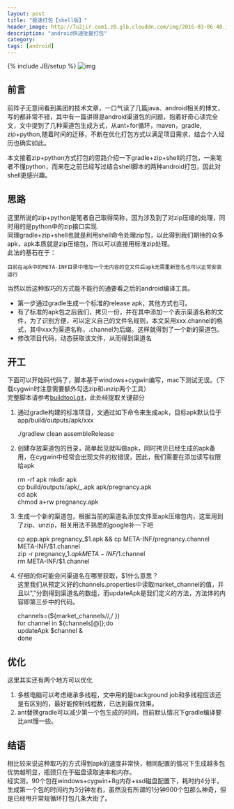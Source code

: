 ```yaml
---
layout: post
title: "极速打包【shell版】"
header_image: http://7u2jir.com1.z0.glb.clouddn.com/img/2016-03-06-40.jpg
description: "android快速批量打包"
category: 
tags: [android]
---
```

{% include JB/setup %}
![img](http://7u2jir.com1.z0.glb.clouddn.com/img/2016-03-06-40.jpg)

## 前言
前阵子无意间看到美团的技术文章，一口气读了几篇java、android相关的博文，写的都非常不错，其中有一篇讲得是android渠道包的问题，抱着好奇心读完全文，文中提到了几种渠道包生成方式，从ant+for循环，maven，gradle, zip+python,随着时间的迁移，不断在优化打包方式以满足项目需求，结合个人经历也确实如此。  

本文接着zip+python方式打包的思路介绍一下gradle+zip+shell的打包，一来笔者不懂python，而来在之前已经写过结合shell脚本的两种android打包，因此对shell更感兴趣。

## 思路
这里所说的zip+python是笔者自己取得简称，因为涉及到了对zip压缩的处理，同时用的是python中的zip接口实现.  
同理gradle+zip+shell也就是利用shell命令处理zip包，以此得到我们期待的众多apk，apk本质就是zip压缩包，所以可以直接用标准zip处理。  
此法的基石在于：
	
	目前在apk中的META-INF目录中增加一个无内容的空文件后apk无需重新签名也可以正常安装运行

当然以后这种取巧的方式能不能行的通要看之后的android编译工具。

* 第一步通过gradle生成一个标准的release apk，其他方式也可。
* 有了标准的apk包之后我们，拷贝一份，并在其中添加一个表示渠道名称的文件，为了识别方便，可以定义自己的文件名规则，本文采用xxx.channel的格式，其中xxx为渠道名称，.channel为后缀。这样就得到了一个新的渠道包。
* 修改项目代码，动态获取该文件，从而得到渠道名


## 开工
下面可以开始码代码了，脚本基于windows+cygwin编写，mac下测试无误。（下载cygwin时注意需要额外勾选zip和unzip两个工具）  
完整脚本请参考[buildtool.git](https://github.com/avenwu/buildtool.git)，此处经提取关键部分  

1. 通过gradle构建的标准项目，文通过如下命令来生成apk，目标apk默认位于app/build/outputs/apk/xxx  
	
	./gradlew clean assembleRelease

2. 创建存放渠道包的目录，简单起见就叫做apk，同时拷贝已经生成的apk备用，在cygwin中经常会出现文件的权错误，因此，我们需要在添加读写权限给apk

	rm -rf apk
    mkdir apk  
    cp build/outputs/apk/*_*.apk apk/pregnancy.apk  
    cd apk  
    chmod a+rw pregnancy.apk

3. 生成一个新的渠道包，根据当前的渠道名添加文件至apk压缩包内，这里用到了zip、unzip，相关用法不熟悉的google补一下吧

	cp app.apk pregnancy_$1.apk && cp META-INF/pregnancy.channel META-INF/$1.channel  
    zip -r pregnancy_$1.apk META-INF/$1.channel  
    rm META-INF/$1.channel
4. 仔细的你可能会问渠道名在哪里获取，$1什么意思？    
这里我们从预定义好的channels.properties中读取market_channel的值，并且以“,”分割得到渠道名的数组，而updateApk是我们定义的方法，方法体的内容即第三步中的代码。

	channels=(${market_channels//,/ })  
    for channel in ${channels[@]};do  
       updateApk $channel &  
    done

## 优化
这里其实还有两个地方可以优化

1. 多核电脑可以考虑继承多线程，文中用的是background job和多线程应该还是有区别的，最好能控制线程数，已达到最优效果。
2. ant替换gradle可以减少第一个包生成的时间，目前默认情况下gradle编译要比ant慢一些。

## 结语
相比较来说这种取巧的方式得到apk的速度非常快，相同配置的情况下生成越多包优势越明显，瓶颈只在于磁盘读取速率和内存。  
经实测，90个包在windows+cygwin+8g内存+ssd磁盘配置下，耗时约4分半，生成第一个包的时间约为3分钟左右，虽然没有所谓的1分钟900个包那么神奇，但是已经甩开常规循环打包几条大街了。

